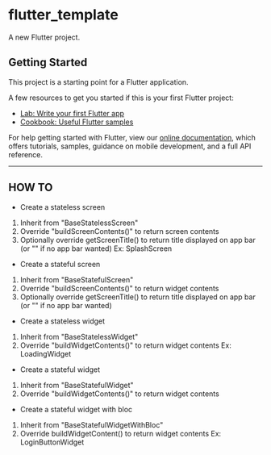 # flutter_template

A new Flutter project.

## Getting Started

This project is a starting point for a Flutter application.

A few resources to get you started if this is your first Flutter project:

- [Lab: Write your first Flutter app](https://flutter.dev/docs/get-started/codelab)
- [Cookbook: Useful Flutter samples](https://flutter.dev/docs/cookbook)

For help getting started with Flutter, view our
[online documentation](https://flutter.dev/docs), which offers tutorials,
samples, guidance on mobile development, and a full API reference.

----------------------------------------------------------------------------------------------------------------------------------------------------------------------------------------------------------------------------------------------------------------------
HOW TO
----------------------------------------------------------------------------------------------------------------------------------------------------------------------------------------------------------------------------------------------------------------------

- Create a stateless screen

1. Inherit from "BaseStatelessScreen"
2. Override "buildScreenContents()" to return screen contents
3. Optionally override getScreenTitle() to return title displayed on app bar (or "" if no app bar wanted)
Ex: SplashScreen

- Create a stateful screen

1. Inherit from "BaseStatefulScreen"
2. Override "buildScreenContents()" to return widget contents
3. Optionally override getScreenTitle() to return title displayed on app bar (or "" if no app bar wanted)

- Create a stateless widget

1. Inherit from "BaseStatelessWidget"
2. Override "buildWidgetContents()" to return widget contents
Ex: LoadingWidget

- Create a stateful widget

1. Inherit from "BaseStatefulWidget"
2. Override "buildWidgetContents()" to return widget contents

- Create a stateful widget with bloc

1. Inherit from "BaseStatefulWidgetWithBloc"
2. Override buildWidgetContent() to return widget contents
Ex: LoginButtonWidget